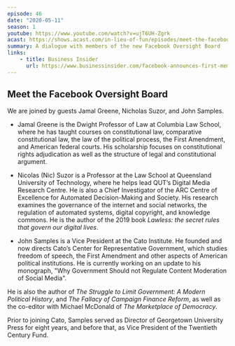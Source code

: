 ```yaml
---
episode: 46
date: "2020-05-11"
season: 1
youtube: https://www.youtube.com/watch?v=ujT6UH-Zgrk
acast: https://shows.acast.com/in-lieu-of-fun/episodes/meet-the-facebook-oversight-board-may-11-2020
summary: A dialogue with members of the new Facebook Oversight Board
links:
    - title: Business Insider
      url: https://www.businessinsider.com/facebook-announces-first-members-oversight-board-instagram-2020-5
---
```

## Meet the Facebook Oversight Board

We are joined by guests Jamal Greene, Nicholas Suzor, and John Samples.

- Jamal Greene is the Dwight Professor of Law at Columbia Law School, where he has taught courses on constitutional law, comparative constitutional law, the law of the political process, the First Amendment, and American federal courts. His scholarship focuses on constitutional rights adjudication as well as the structure of legal and constitutional argument.

- Nicolas (Nic) Suzor is a Professor at the Law School at Queensland University of Technology, where he helps lead QUT’s Digital Media Research Centre. He is also a Chief Investigator of the ARC Centre of Excellence for Automated Decision-Making and Society. His research examines the governance of the internet and social networks, the regulation of automated systems, digital copyright, and knowledge commons. He is the author of the 2019 book *Lawless: the secret rules that govern our digital lives*.

- John Samples is a Vice President at the Cato Institute. He founded and now directs Cato’s Center for Representative Government, which studies freedom of speech, the First Amendment and other aspects of American political institutions. He is currently working on an update to his monograph, "Why Government Should not Regulate Content Moderation of Social Media".

 He is also the author of *The Struggle to Limit Government: A Modern Political History*, and *The Fallacy of Campaign Finance Reform*, as well as the co-editor with Michael McDonald of *The Marketplace of Democracy*.

 Prior to joining Cato, Samples served as Director of Georgetown University Press for eight years, and before that, as Vice President of the Twentieth Century Fund.
